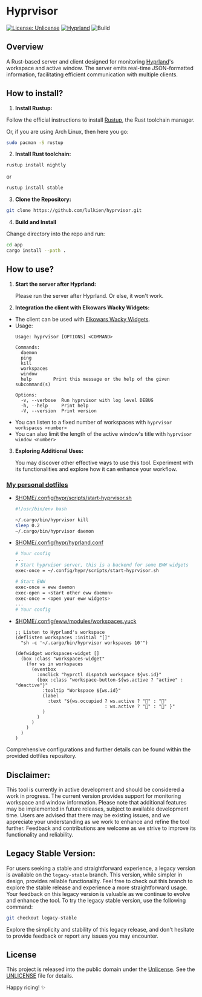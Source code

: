  # Hyprvisor

[![License: Unlicense](https://img.shields.io/badge/license-Unlicense-cyan.svg)](http://unlicense.org/)
[![Hyprland](https://img.shields.io/badge/Made%20for-Hyprland-blue.svg)](https://github.com/hyprwm/Hyprland)
![Build](https://github.com/lulkien/hyprvisor/actions/workflows/stable_build.yml/badge.svg)

## Overview

A Rust-based server and client designed for monitoring [Hyprland](https://github.com/hyprwm/Hyprland)'s workspace and active window. The server emits real-time JSON-formatted information, facilitating efficient communication with multiple clients.

## How to install?

1. **Install Rustup:**

Follow the official instructions to install [Rustup](https://rustup.rs/), the Rust toolchain manager.

Or, if you are using Arch Linux, then here you go:

```bash
sudo pacman -S rustup
```

2. **Install Rust toolchain:**

```bash
rustup install nightly
```

or

```bash
rustup install stable
```

3. **Clone the Repository:**

```bash
git clone https://github.com/lulkien/hyprvisor.git
```

4. **Build and Install**

Change directory into the repo and run:

```bash
cd app
cargo install --path .
```

## How to use?

1. **Start the server after Hyprland:**
   
   Please run the server after Hyprland. Or else, it won't work.

2. **Integration the client with Elkowars Wacky Widgets:**
   
- The client can be used with [Elkowars Wacky Widgets](https://github.com/elkowar/eww).
- Usage:
  ```console
  Usage: hyprvisor [OPTIONS] <COMMAND>

  Commands:
    daemon
    ping
    kill
    workspaces
    window
    help        Print this message or the help of the given subcommand(s)

  Options:
    -v, --verbose  Run hyprvisor with log level DEBUG
    -h, --help     Print help
    -V, --version  Print version
  ```
- You can listen to a fixed number of workspaces with `hyprvisor workspaces <number>`
- You can also limit the length of the active window's title with `hyprvisor window <number>`

3. **Exploring Additional Uses:**
   
   You may discover other effective ways to use this tool. Experiment with its functionalities and explore how it can enhance your workflow.

### [My personal dotfiles](https://github.com/lulkien/dotfiles)

- [$HOME/.config/hypr/scripts/start-hyprvisor.sh](https://github.com/lulkien/dotfiles/blob/master/config/hypr/scripts/start-hyprvisor.sh)

  ```bash
  #!/usr/bin/env bash
  
  ~/.cargo/bin/hyprvisor kill
  sleep 0.2
  ~/.cargo/bin/hyprvisor daemon
  ```

- [$HOME/.config/hypr/hyprland.conf](https://github.com/lulkien/dotfiles/blob/master/config/hypr/hyprland.conf)
  ```bash
  # Your config
  ...
  # Start hyprvisor server, this is a backend for some EWW widgets
  exec-once = ~/.config/hypr/scripts/start-hyprvisor.sh

  # Start EWW
  exec-once = eww daemon
  exec-open = <start other eww daemon>
  exec-once = <open your eww widgets>
  ...
  # Your config
  ```
- [$HOME/.config/eww/modules/workspaces.yuck](https://github.com/lulkien/dotfiles/blob/master/config/eww/modules/workspaces.yuck)
  ```yuck
  ;; Listen to Hyprland's workspace
  (deflisten workspaces :initial "[]"
    "sh -c '~/.cargo/bin/hyprvisor workspaces 10'")

  (defwidget workspaces-widget []
    (box :class "workspaces-widget"
      (for ws in workspaces
        (eventbox
          :onclick "hyprctl dispatch workspace ${ws.id}"
          (box :class "workspace-button-${ws.active ? "active" : "deactive"}"
            :tooltip "Workspace ${ws.id}"
            (label
              :text "${ws.occupied ? ws.active ? "" : "󰻃"
                                   : ws.active ? "" : "" }"
            )
          )
        )
      )
    )
  )
  ```
Comprehensive configurations and further details can be found within the provided dotfiles repository.

## Disclaimer:

This tool is currently in active development and should be considered a work in progress. The current version provides support for monitoring workspace and window information. Please note that additional features may be implemented in future releases, subject to available development time. Users are advised that there may be existing issues, and we appreciate your understanding as we work to enhance and refine the tool further. Feedback and contributions are welcome as we strive to improve its functionality and reliability.

## Legacy Stable Version:

For users seeking a stable and straightforward experience, a legacy version is available on the `legacy-stable` branch. This version, while simpler in design, provides reliable functionality. Feel free to check out this branch to explore the stable release and experience a more straightforward usage. Your feedback on this legacy version is valuable as we continue to evolve and enhance the tool. To try the legacy stable version, use the following command:

```bash
git checkout legacy-stable
```

Explore the simplicity and stability of this legacy release, and don't hesitate to provide feedback or report any issues you may encounter.

## License

This project is released into the public domain under the [Unlicense](https://unlicense.org). See the [UNLICENSE](https://github.com/lulkien/dotfiles/blob/master/UNLICENSE) file for details.

Happy ricing! ✨

